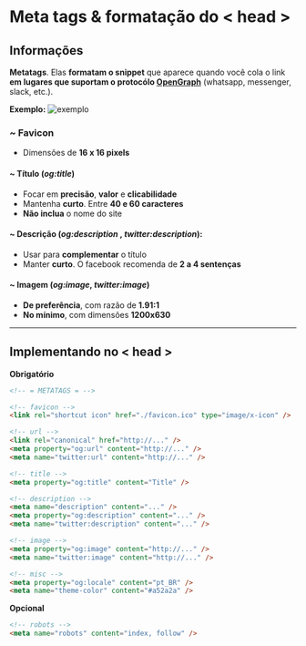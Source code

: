 # Meta tags & formatação do < head >

##  Informações

**Metatags**. Elas **formatam o snippet** que aparece quando você cola o link **em lugares que suportam o protocólo [OpenGraph](https://ogp.me/)** (whatsapp, messenger, slack, etc.).

**Exemplo:**
![exemplo](https://ahrefs.com/blog/wp-content/uploads/2020/01/og-tags-1.png)

### ~ Favicon

- Dimensões de **16 x 16 pixels**

#### ~ Título (_og:title_)

- Focar em **precisão**, **valor** e **clicabilidade**
- Mantenha **curto**. Entre **40 e 60 caracteres**
- **Não inclua** o nome do site

#### ~ Descrição (_og:description_ , _twitter:description_):

- Usar para **complementar** o título
- Manter **curto**. O facebook recomenda de **2 a 4 sentenças**

#### ~ Imagem (_og:image_, _twitter:image_)


- **De preferência**, com razão de **1.91:1**
- **No mínimo**, com dimensões **1200x630**

---

## Implementando no < head >

 **Obrigatório**

```html
<!-- = METATAGS = -->

<!-- favicon -->
<link rel="shortcut icon" href="./favicon.ico" type="image/x-icon" />

<!-- url -->
<link rel="canonical" href="http://..." />
<meta property="og:url" content="http://..." />
<meta name="twitter:url" content="http://..." />

<!-- title -->
<meta property="og:title" content="Title" />

<!-- description -->
<meta name="description" content="..." />
<meta property="og:description" content="..." />
<meta name="twitter:description" content="..." />

<!-- image -->
<meta property="og:image" content="http://..." />
<meta name="twitter:image" content="http://..." />

<!-- misc -->
<meta property="og:locale" content="pt_BR" />
<meta name="theme-color" content="#a52a2a" />
```

**Opcional**

```html
<!-- robots -->
<meta name="robots" content="index, follow" />
```
